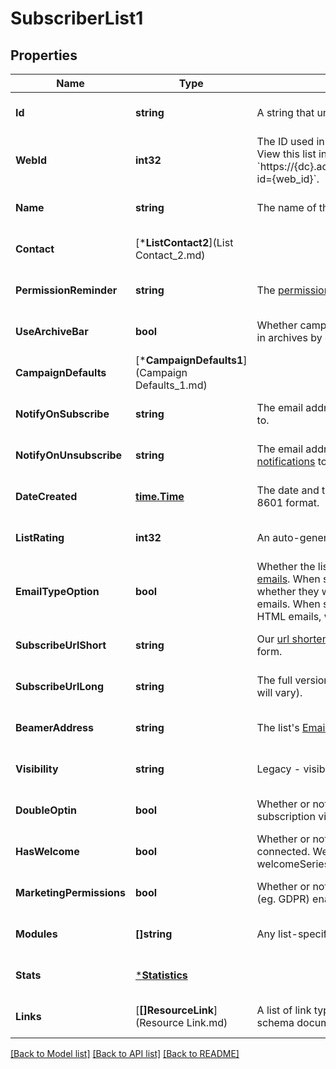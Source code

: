 # SubscriberList1

## Properties
Name | Type | Description | Notes
------------ | ------------- | ------------- | -------------
**Id** | **string** | A string that uniquely identifies this list. | [optional] [default to null]
**WebId** | **int32** | The ID used in the Mailchimp web application. View this list in your Mailchimp account at &#x60;https://{dc}.admin.mailchimp.com/lists/members/?id&#x3D;{web_id}&#x60;. | [optional] [default to null]
**Name** | **string** | The name of the list. | [optional] [default to null]
**Contact** | [***ListContact2**](List Contact_2.md) |  | [optional] [default to null]
**PermissionReminder** | **string** | The [permission reminder](https://mailchimp.com/help/edit-the-permission-reminder/) for the list. | [optional] [default to null]
**UseArchiveBar** | **bool** | Whether campaigns for this list use the [Archive Bar](https://mailchimp.com/help/about-email-campaign-archives-and-pages/) in archives by default. | [optional] [default to false]
**CampaignDefaults** | [***CampaignDefaults1**](Campaign Defaults_1.md) |  | [optional] [default to null]
**NotifyOnSubscribe** | **string** | The email address to send [subscribe notifications](https://mailchimp.com/help/change-subscribe-and-unsubscribe-notifications/) to. | [optional] [default to false]
**NotifyOnUnsubscribe** | **string** | The email address to send [unsubscribe notifications](https://mailchimp.com/help/change-subscribe-and-unsubscribe-notifications/) to. | [optional] [default to false]
**DateCreated** | [**time.Time**](time.Time.md) | The date and time that this list was created in ISO 8601 format. | [optional] [default to null]
**ListRating** | **int32** | An auto-generated activity score for the list (0-5). | [optional] [default to null]
**EmailTypeOption** | **bool** | Whether the list supports [multiple formats for emails](https://mailchimp.com/help/change-audience-name-defaults/). When set to &#x60;true&#x60;, subscribers can choose whether they want to receive HTML or plain-text emails. When set to &#x60;false&#x60;, subscribers will receive HTML emails, with a plain-text alternative backup. | [optional] [default to null]
**SubscribeUrlShort** | **string** | Our [url shortened](https://mailchimp.com/help/share-your-signup-form/) version of this list&#x27;s subscribe form. | [optional] [default to null]
**SubscribeUrlLong** | **string** | The full version of this list&#x27;s subscribe form (host will vary). | [optional] [default to null]
**BeamerAddress** | **string** | The list&#x27;s [Email Beamer](https://mailchimp.com/help/use-email-beamer-to-create-a-campaign/) address. | [optional] [default to null]
**Visibility** | **string** | Legacy - visibility settings are no longer used | [optional] [default to null]
**DoubleOptin** | **bool** | Whether or not to require the subscriber to confirm subscription via email. | [optional] [default to false]
**HasWelcome** | **bool** | Whether or not this list has a welcome automation connected. Welcome Automations: welcomeSeries, singleWelcome, emailFollowup. | [optional] [default to false]
**MarketingPermissions** | **bool** | Whether or not the list has marketing permissions (eg. GDPR) enabled. | [optional] [default to false]
**Modules** | **[]string** | Any list-specific modules installed for this list. | [optional] [default to null]
**Stats** | [***Statistics**](Statistics.md) |  | [optional] [default to null]
**Links** | [**[]ResourceLink**](Resource Link.md) | A list of link types and descriptions for the API schema documents. | [optional] [default to null]

[[Back to Model list]](../README.md#documentation-for-models) [[Back to API list]](../README.md#documentation-for-api-endpoints) [[Back to README]](../README.md)

